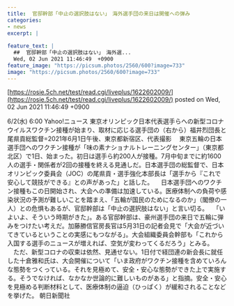 ```yaml
---
title:  官邸幹部「中止の選択肢はない」　海外選手団の来日は開催への弾み 
categories:
- news
excerpt: |
  
feature_text: |
  ##  官邸幹部「中止の選択肢はない」　海外選...
  Wed, 02 Jun 2021 11:46:49  +0900
feature_image: "https://picsum.photos/2560/600?image=733"
image: "https://picsum.photos/2560/600?image=733"
---
```


[https://rosie.5ch.net/test/read.cgi/liveplus/1622602009/](https://rosie.5ch.net/test/read.cgi/liveplus/1622602009/)
posted on Wed, 02 Jun 2021 11:46:49  +0900

<!--more-->

6/2(水) 6:00 Yahoo!ニュース 東京オリンピック日本代表選手らへの新型コロナウイルスワクチン接種が始まり、取材に応じる選手団の（右から）福井烈団長と尾県貢総監督=2021年6月1日午後、東京都新宿区、代表撮影 　東京五輪の日本選手団へのワクチン接種が「味の素ナショナルトレーニングセンター」（東京都北区）で1日、始まった。初日は選手ら約200人が接種。7月中旬までに約1600人の選手・関係者が2回の接種を終える見通しだ。日本選手団の総監督で、日本オリンピック委員会（JOC）の尾県貢・選手強化本部長は「選手から『これで安心して競技ができる』との声があった」と話した。 　日本選手団へのワクチン接種もこの日開始され、大会への準備は加速している。医療体制への負荷や感染状況の予測が難しいことを踏まえ、「五輪が国民のためになるのか」（閣僚の一人）との危惧もあるが、官邸幹部は「中止の選択肢はない」と言い切る。 　「いよいよ、そういう時期がきた」。ある官邸幹部は、豪州選手団の来日で五輪に弾みをつけたい考えだ。加藤勝信官房長官は5月31日の記者会見で「大会が近づいてきているということの実感にもつながる」。大会組織委員会幹部も「これから入国する選手のニュースが増えれば、空気が変わってくるだろう」とみる。 　ただ、新型コロナの収束は依然、見通せない。1日付で経団連の新会長に就任した十倉雅和氏は、大会開催について「いま政府がワクチン接種を含めていろんな態勢をつくっている。それを見極めて、安全・安心な態勢ができた上で実施する。そうでなければ、なかなか世論的に難しいものがある」と指摘。安全・安心を見極める判断材料として、医療体制の逼迫（ひっぱく）が緩和されることなどを挙げた。 朝日新聞社
